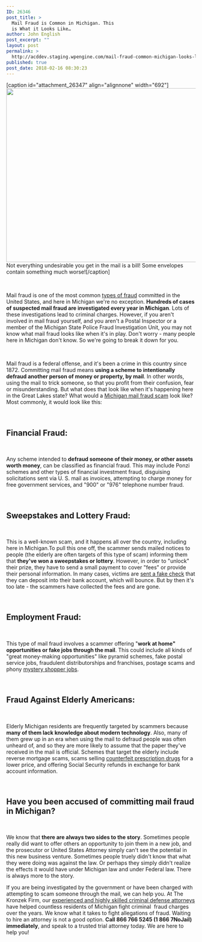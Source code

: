 ```yaml
---
ID: 26346
post_title: >
  Mail Fraud is Common in Michigan. This
  is What it Looks Like…
author: John English
post_excerpt: ""
layout: post
permalink: >
  http://acddev.staging.wpengine.com/mail-fraud-common-michigan-looks-like.html
published: true
post_date: 2018-02-16 08:30:23
---
```

[caption id="attachment_26347" align="alignnone" width="692"]<img class=" wp-image-26347" src="http://acddev.staging.wpengine.com/wp-content/uploads/2018/02/pen-2912932_640-300x200.jpg" alt="" width="692" height="461" /> Not everything undesirable you get in the mail is a bill! Some envelopes contain something much worse![/caption]

&nbsp;

<span style="font-weight: 400;">Mail fraud is one of the most common </span><a href="https://acddev.staging.wpengine.com/financial-fraud-crimes.html"><span style="font-weight: 400;">types of fraud</span></a><span style="font-weight: 400;"> committed in the United States, and here in Michigan we're no exception. </span><b>Hundreds of cases of suspected mail fraud are investigated every year in Michigan</b><span style="font-weight: 400;">. Lots of these investigations lead to criminal charges. However, if you aren't involved in mail fraud yourself, and you aren't a Postal Inspector or a member of the Michigan State Police Fraud Investigation Unit, you may not know what mail fraud looks like when it's in play. Don't worry - many people here in Michigan don't know. So we're going to break it down for you.</span>

&nbsp;

<span style="font-weight: 400;">Mail fraud is a federal offense, and it's been a crime in this country since 1872. Committing mail fraud means </span><b>using a scheme to intentionally defraud another person of money or property, by mail</b><span style="font-weight: 400;">. In other words, using the mail to trick someone, so that you profit from their confusion, fear or misunderstanding. But what does that look like when it's happening here in the Great Lakes state? What would a </span><a href="https://acddev.staging.wpengine.com/mi-healthcare-claims.html"><span style="font-weight: 400;">Michigan mail fraud scam</span></a><span style="font-weight: 400;"> look like? Most commonly, it would look like this:</span>

&nbsp;
<h2><b>Financial Fraud:</b></h2>
&nbsp;

<span style="font-weight: 400;">Any scheme intended to </span><b>defraud someone of their money, or other assets worth money</b><span style="font-weight: 400;">, can be classified as financial fraud. This may include Ponzi schemes and other types of financial investment fraud, disguising solicitations sent via U. S. mail as invoices, attempting to charge money for free government services, and "900" or "976" telephone number fraud.</span>

&nbsp;
<h2><b>Sweepstakes and Lottery Fraud:</b></h2>
&nbsp;

<span style="font-weight: 400;">This is a well-known scam, and it happens all over the country, including here in Michigan.To pull this one off, the scammer sends mailed notices to people (the elderly are often targets of this type of scam) informing them that </span><b>they've won a sweepstakes or lottery</b><span style="font-weight: 400;">. However, in order to "unlock" their prize, they have to send a small payment to cover "fees" or provide their personal information. In many cases, victims are </span><a href="https://acddev.staging.wpengine.com/michigan-check-fraud-law.html"><span style="font-weight: 400;">sent a fake check</span></a><span style="font-weight: 400;"> that they can deposit into their bank account, which will bounce. But by then it's too late - the scammers have collected the fees and are gone.</span>

&nbsp;
<h2><b>Employment Fraud:</b></h2>
&nbsp;

<span style="font-weight: 400;">This type of mail fraud involves a scammer offering "</span><b>work at home" opportunities or fake jobs through the mail</b><span style="font-weight: 400;">. This could include all kinds of "great money-making opportunities" like pyramid schemes, fake postal service jobs, fraudulent distributorships and franchises, postage scams and phony </span><a href="https://acddev.staging.wpengine.com/theft-charges.html"><span style="font-weight: 400;">mystery shopper jobs</span></a><span style="font-weight: 400;">.</span>

&nbsp;
<h2><b>Fraud Against Elderly Americans:</b></h2>
&nbsp;

<span style="font-weight: 400;">Elderly Michigan residents are frequently targeted by scammers because </span><b>many of them lack knowledge about modern technology</b><span style="font-weight: 400;">. Also, many of them grew up in an era when using the mail to defraud people was often unheard of, and so they are more likely to assume that the paper they've received in the mail is official. Schemes that target the elderly include reverse mortgage scams, scams selling </span><a href="https://acddev.staging.wpengine.com/prescription-drug-abuse.html"><span style="font-weight: 400;">counterfeit prescription drugs</span></a><span style="font-weight: 400;"> for a lower price, and offering Social Security refunds in exchange for bank account information.</span>

&nbsp;
<h2><b>Have you been accused of committing mail fraud in Michigan?</b></h2>
&nbsp;

<span style="font-weight: 400;">We know that </span><b>there are always two sides to the story</b><span style="font-weight: 400;">. Sometimes people really did want to offer others an opportunity to join them in a new job, and the prosecutor or United States Attorney simply can't see the potential in this new business venture. Sometimes people truely didn't know that what they were doing was against the law. Or perhaps they simply didn't realize the effects it would have under Michigan law and under Federal law. There is always more to the story.</span>

<span style="font-weight: 400;">If you are being investigated by the government or have been charged with attempting to scam someone through the mail, we can help you. At The Kronzek Firm, our </span><a href="https://acddev.staging.wpengine.com/trial-attorneys.html"><span style="font-weight: 400;">experienced and highly skilled criminal defense attorneys</span></a><span style="font-weight: 400;"> have helped countless residents of Michigan fight criminal  fraud charges over the years. We know what it takes to fight allegations of fraud. Waiting to hire an attorney is not a good option. </span><b>Call 866 766 5245 (1 866 7NoJail) immediately</b><span style="font-weight: 400;">, and speak to a trusted trial attorney today. We are here to help you!</span>

&nbsp;